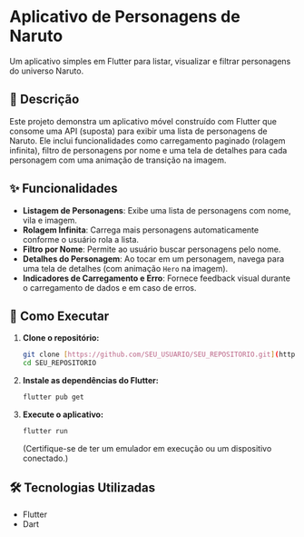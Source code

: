 # Aplicativo de Personagens de Naruto

Um aplicativo simples em Flutter para listar, visualizar e filtrar personagens do universo Naruto.

## 📜 Descrição

Este projeto demonstra um aplicativo móvel construído com Flutter que consome uma API (suposta) para exibir uma lista de personagens de Naruto. Ele inclui funcionalidades como carregamento paginado (rolagem infinita), filtro de personagens por nome e uma tela de detalhes para cada personagem com uma animação de transição na imagem.

## ✨ Funcionalidades

* **Listagem de Personagens**: Exibe uma lista de personagens com nome, vila e imagem.
* **Rolagem Infinita**: Carrega mais personagens automaticamente conforme o usuário rola a lista.
* **Filtro por Nome**: Permite ao usuário buscar personagens pelo nome.
* **Detalhes do Personagem**: Ao tocar em um personagem, navega para uma tela de detalhes (com animação `Hero` na imagem).
* **Indicadores de Carregamento e Erro**: Fornece feedback visual durante o carregamento de dados e em caso de erros.

## 🚀 Como Executar

1.  **Clone o repositório:**
    ```bash
    git clone [https://github.com/SEU_USUARIO/SEU_REPOSITORIO.git](https://github.com/SEU_USUARIO/SEU_REPOSITORIO.git)
    cd SEU_REPOSITORIO
    ```
2.  **Instale as dependências do Flutter:**
    ```bash
    flutter pub get
    ```
3.  **Execute o aplicativo:**
    ```bash
    flutter run
    ```

    (Certifique-se de ter um emulador em execução ou um dispositivo conectado.)

## 🛠️ Tecnologias Utilizadas

* Flutter
* Dart
